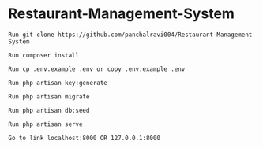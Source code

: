 # Restaurant-Management-System


    Run git clone https://github.com/panchalravi004/Restaurant-Management-System

    Run composer install

    Run cp .env.example .env or copy .env.example .env

    Run php artisan key:generate

    Run php artisan migrate

    Run php artisan db:seed

    Run php artisan serve

    Go to link localhost:8000 OR 127.0.0.1:8000

